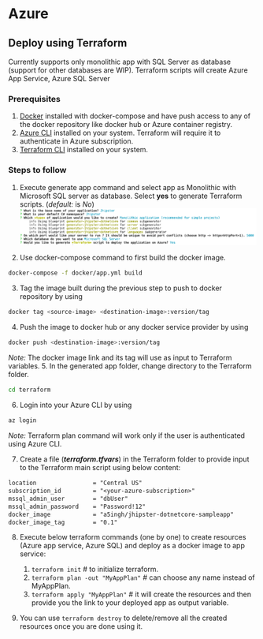 # Azure

## Deploy using Terraform
Currently supports only monolithic app with SQL Server as database (support for other databases are WIP). Terraform scripts will create Azure App Service, Azure SQL Server

### Prerequisites
1. [Docker](https://www.docker.com/products/docker-desktop) installed with docker-compose and have push access to any of the docker repository like docker hub or Azure container registry.
2. [Azure CLI](https://docs.microsoft.com/fr-fr/cli/azure/install-azure-cli) installed on your system. Terraform will require it to authenticate in Azure subscription. 
3. [Terraform CLI](https://www.terraform.io/downloads.html) installed on your system.

### Steps to follow
1. Execute generate app command and select app as Monolithic with Microsoft SQL server as database. Select **yes** to generate Terraform scripts. (_default:_ is _No_)
![use-azure](../assets/use-azure.png)

2. Use docker-compose command to first build the docker image.
```bash
docker-compose -f docker/app.yml build
```
3. Tag the image built during the previous step to push to docker repository by using
```bash
docker tag <source-image> <destination-image>:version/tag
```
4. Push the image to docker hub or any docker service provider by using
```bash
docker push <destination-image>:version/tag
```
_Note:_ The docker image link and its tag will use as input to Terraform variables.
5. In the generated app folder, change directory to the Terraform folder.
```bash
cd terraform
```
6. Login into your Azure CLI by using
```bash
az login
```
_Note:_ Terraform plan command will work only if the user is authenticated using Azure CLI.

7. Create a file (_**terraform.tfvars**_) in the Terraform folder to provide input to the Terraform main script using below content:
```
location                = "Central US"
subscription_id         = "<your-azure-subscription>"
mssql_admin_user        = "dbUser"
mssql_admin_password    = "Password!12"
docker_image            = "a5ingh/jhipster-dotnetcore-sampleapp"
docker_image_tag        = "0.1"
```

8. Execute below terraform commands (one by one) to create resources (Azure app service, Azure SQL) and deploy as a docker image to app service:
    1. `terraform init` # to initialize terraform.
    1. `terraform plan -out "MyAppPlan"` # can choose any name instead of MyAppPlan.
    1. `terraform apply "MyAppPlan"` # it will create the resources and then provide you the link to your deployed app as output variable.

9. You can use `terraform destroy` to delete/remove all the created resources once you are done using it.
